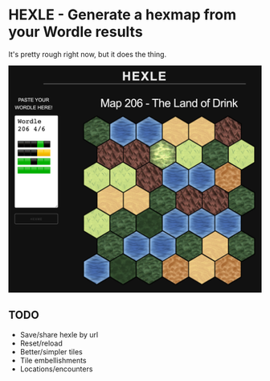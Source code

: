 # HEXLE - Generate a hexmap from your Wordle results

It's pretty rough right now, but it does the thing.

![Hexle Example Image](https://github.com/marcmajcher/hexle/blob/master/assets/hexle-demo.png?raw=true)

## TODO

* Save/share hexle by url
* Reset/reload
* Better/simpler tiles
* Tile embellishments
* Locations/encounters
